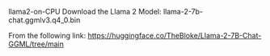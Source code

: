 llama2-on-CPU
Download the Llama 2 Model:
llama-2-7b-chat.ggmlv3.q4_0.bin

From the following link:
https://huggingface.co/TheBloke/Llama-2-7B-Chat-GGML/tree/main
